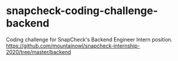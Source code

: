 # snapcheck-coding-challenge-backend
 Coding challenge for SnapCheck's Backend Engineer Intern position. https://github.com/mountainowl/snapcheck-internship-2020/tree/master/backend
